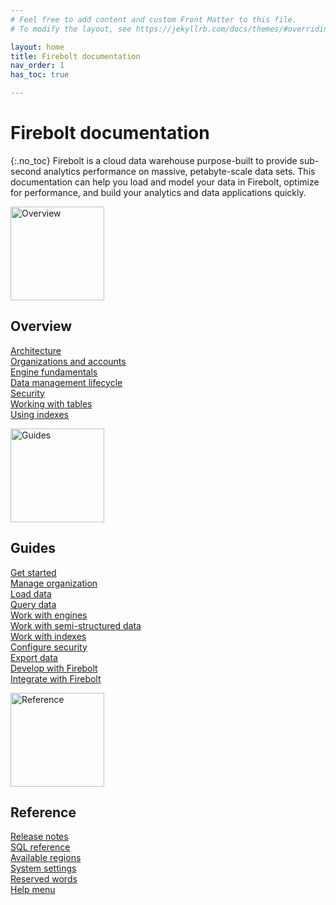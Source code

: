 ```yaml
---
# Feel free to add content and custom Front Matter to this file.
# To modify the layout, see https://jekyllrb.com/docs/themes/#overriding-theme-defaults

layout: home
title: Firebolt documentation
nav_order: 1
has_toc: true

---
```

# Firebolt documentation
{:.no_toc}
Firebolt is a cloud data warehouse purpose-built to provide sub-second analytics performance on massive, petabyte-scale data sets. This documentation can help you load and model your data in Firebolt, optimize for performance, and build your analytics and data applications quickly.

<div class="column">
<img src="../../assets/images/docs_getting_started_illustration.svg" alt="Overview" width="150"/>

<h2>Overview</h2>

<a href="Overview/architecture-overview.html">Architecture</a><br>
<a href="Overview/organizations-accounts.html">Organizations and accounts</a><br>
<a href="Overview/engine-fundamentals.html">Engine fundamentals</a><br>
<a href="Overview/data-management-lifecycle.html">Data management lifecycle</a><br>
<a href="Overview/security.html">Security</a><br>
<a href="Overview/working-with-tables/working-with-tables.html">Working with tables</a><br>
<a href="Overview/using-indexes.html">Using indexes</a><br>
</div>

<div class="column">

<img src="../../assets/images/docs_shedule_call_illustration.svg" alt="Guides" width="150"/>

<h2>Guides</h2>

<a href="Guides/getting-started.html">Get started</a><br>
<a href="Guides/managing-your-organization/index.html">Manage organization</a><br>
<a href="Guides/loading-data/loading-data.html">Load data</a><br>
<a href="Guides/query-data/index.html">Query data</a><br>
<a href="Guides/working-with-engines/working-with-engines.html">Work with engines</a><br>
<a href="Guides/working-with-semi-structured-data/working-with-semi-structured-data.html">Work with semi-structured data</a><br>
<a href="Guides/working-with-indexes/index.html">Work with indexes</a><br>
<a href="Guides/security/index.html">Configure security</a><br>
<a href="Guides/exporting-data.html">Export data</a><br>
<a href="Guides/developing-with-firebolt/index.html">Develop with Firebolt</a><br>
<a href="Guides/integrations/integrations.html">Integrate with Firebolt</a><br>
</div>

<div class="column">
<img src="../../assets/images/docs_whitepaper_illustration.svg" alt="Reference" width="150"/>

<h2>Reference</h2>

<a href="Reference/release-notes/release-notes.html">Release notes</a><br>
<a href="sql_reference/index.html">SQL reference</a><br>
<a href="Reference/available-regions.html">Available regions</a><br>
<a href="Reference/system-settings.html">System settings</a><br>
<a href="Reference/reserved-words.html">Reserved words</a><br>
<a href="Reference/help-menu.html">Help menu</a><br>
</div> 